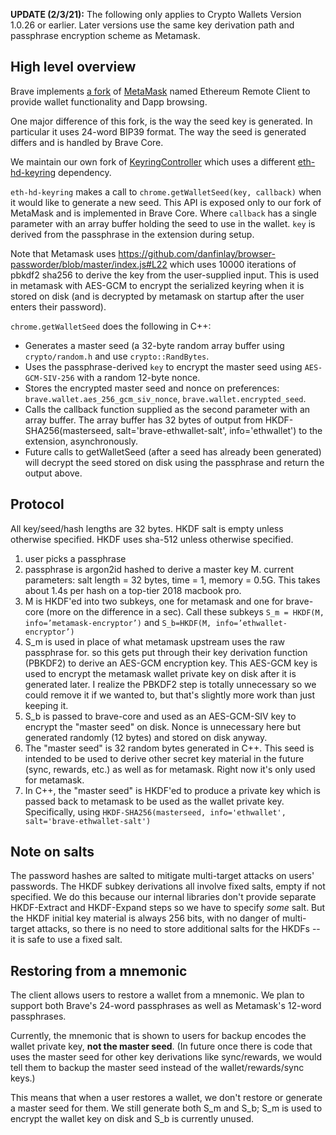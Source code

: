 **UPDATE (2/3/21):** The following only applies to Crypto Wallets Version 1.0.26 or earlier. Later versions use the same key derivation path and passphrase encryption scheme as Metamask.

## High level overview

Brave implements [a fork](https://github.com/brave/ethereum-remote-client) of [MetaMask](https://github.com/MetaMask/metamask-extension) named Ethereum Remote Client to provide wallet functionality and Dapp browsing.

One major difference of this fork, is the way the seed key is generated. In particular it uses 24-word BIP39 format. The way the seed is generated differs and is handled by Brave Core.

We maintain our own fork of [KeyringController](https://github.com/brave/KeyringController) which uses a different [eth-hd-keyring](https://github.com/brave/eth-hd-keyring) dependency.

`eth-hd-keyring` makes a call to `chrome.getWalletSeed(key, callback)` when it would like to generate a new seed.
This API is exposed only to our fork of MetaMask and is implemented in Brave Core.  Where `callback` has a single parameter with an array buffer holding the seed to use in the wallet. `key` is derived from the passphrase in the extension during setup.

Note that Metamask uses https://github.com/danfinlay/browser-passworder/blob/master/index.js#L22 which uses 10000 iterations of pbkdf2 sha256 to derive the key from the user-supplied input. This is used in metamask with AES-GCM to encrypt the serialized keyring when it is stored on disk (and is decrypted by metamask on startup after the user enters their password).

`chrome.getWalletSeed` does the following in C++:

- Generates a master seed (a 32-byte random array buffer using `crypto/random.h` and use `crypto::RandBytes`.
- Uses the passphrase-derived `key` to encrypt the master seed using `AES-GCM-SIV-256` with a random 12-byte nonce.
- Stores the encrypted master seed and nonce on preferences: `brave.wallet.aes_256_gcm_siv_nonce`, `brave.wallet.encrypted_seed`.
- Calls the callback function supplied as the second parameter with an array buffer. The array buffer has 32 bytes of output from HKDF-SHA256(masterseed, salt='brave-ethwallet-salt', info='ethwallet') to the extension, asynchronously.
- Future calls to getWalletSeed (after a seed has already been generated) will decrypt the seed stored on disk using the passphrase and return the output above.


## Protocol

All key/seed/hash lengths are 32 bytes. HKDF salt is empty unless otherwise specified. HKDF uses sha-512 unless otherwise specified.

1. user picks a passphrase
2. passphrase is argon2id hashed to derive a master key M. current parameters: salt length = 32 bytes, time = 1, memory = 0.5G. This takes about 1.4s per hash on a top-tier 2018 macbook pro.
3. M is HKDF'ed into two subkeys, one for metamask and one for brave-core (more on the difference in a sec). Call these subkeys `S_m = HKDF(M, info=’metamask-encryptor’)` and `S_b=HKDF(M, info=’ethwallet-encryptor’)`
4. S_m is used in place of what metamask upstream uses the raw passphrase for. so this gets put through their key derivation function (PBKDF2) to derive an AES-GCM encryption key. This AES-GCM key is used to encrypt the metamask wallet private key on disk after it is generated later. I realize the PBKDF2 step is totally unnecessary so we could remove it if we wanted to, but that's slightly more work than just keeping it.
5. S_b is passed to brave-core and used as an AES-GCM-SIV key to encrypt the "master seed" on disk. Nonce is unnecessary here but generated randomly (12 bytes) and stored on disk anyway.
6. The "master seed" is 32 random bytes generated in C++. This seed is intended to be used to derive other secret key material in the future (sync, rewards, etc.) as well as for metamask. Right now it's only used for metamask.
7. In C++, the "master seed" is HKDF'ed to produce a private key which is passed back to metamask to be used as the wallet private key. Specifically, using `HKDF-SHA256(masterseed, info='ethwallet', salt='brave-ethwallet-salt')` 

## Note on salts

The password hashes are salted to mitigate multi-target attacks on users' passwords.  The HKDF subkey derivations all involve fixed salts, empty if not specified.  We do this because our internal libraries don't provide separate HKDF-Extract and HKDF-Expand steps so we have to specify _some_ salt.  But the HKDF initial key material is always 256 bits, with no danger of multi-target attacks, so there is no need to store additional salts for the HKDFs -- it is safe to use a fixed salt.

## Restoring from a mnemonic

The client allows users to restore a wallet from a mnemonic. We plan to support both Brave's 24-word passphrases as well as Metamask's 12-word passphrases.

Currently, the mnemonic that is shown to users for backup encodes the wallet private key, **not the master seed**. (In future once there is code that uses the master seed for other key derivations like sync/rewards, we would tell them to backup the master seed instead of the wallet/rewards/sync keys.)

This means that when a user restores a wallet, we don't restore or generate a master seed for them. We still generate both S_m and S_b; S_m is used to encrypt the wallet key on disk and S_b is currently unused.
